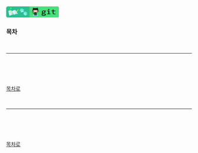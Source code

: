 <br />
<a href="https://github.com/seol-yu/TIL/tree/master/Git/Git_Master" target="_blank"><img src="https://github.com/seol-yu/TIL/blob/master/images/git-badge-logo.png?raw=true" height=30 /></a>
<br />

### 목차

[](#)



<br/>

---

<br/>

### 



<br />

[목차로](#목차)

<br />

---

<br />

### 

<br />

[목차로](#목차)

<br />